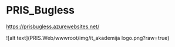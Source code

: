 # PRIS_Bugless
https://prisbugless.azurewebsites.net/

![alt text](PRIS.Web/wwwroot/img/it_akademija logo.png?raw=true)
